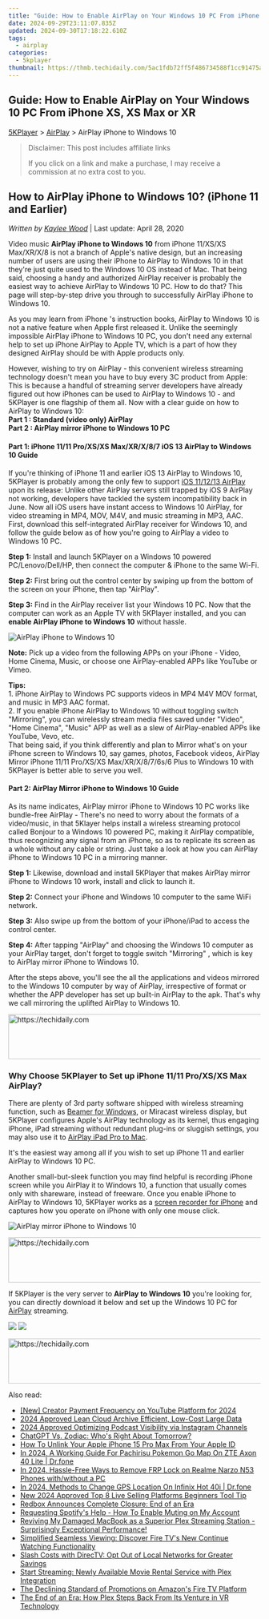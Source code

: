 ```yaml
---
title: "Guide: How to Enable AirPlay on Your Windows 10 PC From iPhone XS, XS Max or XR"
date: 2024-09-29T23:11:07.835Z
updated: 2024-09-30T17:18:22.610Z
tags:
  - airplay
categories:
  - 5kplayer
thumbnail: https://thmb.techidaily.com/5ac1fdb72ff5f486734588f1cc91475aa04db1c8438011d2d41a4363ede19ca9.jpg
---
```


## Guide: How to Enable AirPlay on Your Windows 10 PC From iPhone XS, XS Max or XR

[5KPlayer](https://tools.techidaily.com/5kplayer/products/) \> [AirPlay](https://tools.techidaily.com/5kplayer/airplay/) \> AirPlay iPhone to Windows 10

>  Disclaimer: This post includes affiliate links
>
>  If you click on a link and make a purchase, I may receive a commission at no extra cost to you.
>

## How to AirPlay iPhone to Windows 10? (iPhone 11 and Earlier)

 _Written by [Kaylee Wood](https://www.quora.com/profile/Amanda-Hu-21)_ | Last update: April 28, 2020

Video music **AirPlay iPhone to Windows 10** from iPhone 11/XS/XS Max/XR/X/8 is not a branch of Apple's native design, but an increasing number of users are using their iPhone to AirPlay to Windows 10 in that they're just quite used to the Windows 10 OS instead of Mac. That being said, choosing a handy and authorized AirPlay receiver is probably the easiest way to achieve AirPlay to Windows 10 PC. How to do that? This page will step-by-step drive you through to successfully AirPlay iPhone to Windows 10\. 

As you may learn from iPhone 's instruction books, AirPlay to Windows 10 is not a native feature when Apple first released it. Unlike the seemingly impossible AirPlay iPhone to Windows 10 PC, you don't need any external help to set up iPhone AirPlay to Apple TV, which is a part of how they designed AirPlay should be with Apple products only. 

However, wishing to try on AirPlay - this convenient wireless streaming technology doesn't mean you have to buy every 3C product from Apple: This is because a handful of streaming server developers have already figured out how iPhones can be used to AirPlay to Windows 10 - and 5KPlayer is one flagship of them all. Now with a clear guide on how to AirPlay to Windows 10:  
**Part 1 : Standard (video only) AirPlay**  
**Part 2 : AirPlay mirror iPhone to Windows 10 PC**

#### **Part 1: iPhone 11/11 Pro/XS/XS Max/XR/X/8/7 iOS 13 AirPlay to Windows 10 Guide**

If you're thinking of iPhone 11 and earlier iOS 13 AirPlay to Windows 10, 5KPlayer is probably among the only few to support [iOS 11/12/13 AirPlay](https://tools.techidaily.com/5kplayer/airplay/) upon its release: Unlike other AirPlay servers still trapped by iOS 9 AirPlay not working, developers have tackled the system incompatibility back in June. Now all iOS users have instant access to Windows 10 AirPlay, for video streaming in MP4, MOV, M4V, and music streaming in MP3, AAC. First, download this self-integrated AirPlay receiver for Windows 10, and follow the guide below as of how you're going to AirPlay a video to Windows 10 PC.

**Step 1:** Install and launch 5KPlayer on a Windows 10 powered PC/Lenovo/Dell/HP, then connect the computer & iPhone to the same Wi-Fi.

**Step 2:** First bring out the control center by swiping up from the bottom of the screen on your iPhone, then tap "AirPlay".

**Step 3:** Find in the AirPlay receiver list your Windows 10 PC. Now that the computer can work as an Apple TV with 5KPlayer installed, and you can **enable AirPlay iPhone to Windows 10** without hassle. 

![AirPlay iPhone to Windows 10](https://www.5kplayer.com/airplay/img/airplay-iphone-to-windows-10.jpg) 

**Note:** Pick up a video from the following APPs on your iPhone - Video, Home Cinema, Music, or choose one AirPlay-enabled APPs like YouTube or Vimeo.

**Tips:**   
1\. iPhone AirPlay to Windows PC supports videos in MP4 M4V MOV format, and music in MP3 AAC format.   
2\. If you enable iPhone AirPlay to Windows 10 without toggling switch "Mirroring", you can wirelessly stream media files saved under "Video", "Home Cinema", "Music" APP as well as a slew of AirPlay-enabled APPs like YouTube, Vevo, etc.   
That being said, if you think differently and plan to Mirror what's on your iPhone screen to Windows 10, say games, photos, Facebook videos, AirPlay Mirror iPhone 11/11 Pro/XS/XS Max/XR/X/8/7/6s/6 Plus to Windows 10 with 5KPlayer is better able to serve you well.

#### **Part 2: AirPlay Mirror iPhone to Windows 10 Guide**

As its name indicates, AirPlay mirror iPhone to Windows 10 PC works like bundle-free AirPlay - There's no need to worry about the formats of a video/music, in that 5Klayer helps install a wireless streaming protocol called Bonjour to a Windows 10 powered PC, making it AirPlay compatible, thus recognizing any signal from an iPhone, so as to replicate its screen as a whole without any cable or string. Just take a look at how you can AirPlay iPhone to Windows 10 PC in a mirroring manner.

**Step 1:** Likewise, download and install 5KPlayer that makes AirPlay mirror iPhone to Windows 10 work, install and click to launch it.

**Step 2:** Connect your iPhone and Windows 10 computer to the same WiFi network.

**Step 3:** Also swipe up from the bottom of your iPhone/iPad to access the control center.

**Step 4:** After tapping "AirPlay" and choosing the Windows 10 computer as your AirPlay target, don't forget to toggle switch "Mirroring" , which is key to AirPlay mirror iPhone to Windows 10.

After the steps above, you'll see the all the applications and videos mirrored to the Windows 10 computer by way of AirPlay, irrespective of format or whether the APP developer has set up built-in AirPlay to the apk. That's why we call mirroring the uplifted AirPlay to Windows 10.

<!-- affiliate ads begin -->
<a href="https://unicoeye.pxf.io/c/5597632/2148774/18498" target="_top" id="2148774">
  <img src="//a.impactradius-go.com/display-ad/18498-2148774" border="0" alt="https://techidaily.com" width="728" height="90"/>
</a>
<img height="0" width="0" src="https://unicoeye.pxf.io/i/5597632/2148774/18498" style="position:absolute;visibility:hidden;" border="0" />
<!-- affiliate ads end -->

### Why Choose 5KPlayer to Set up iPhone 11/11 Pro/XS/XS Max AirPlay?

There are plenty of 3rd party software shipped with wireless streaming function, such as [Beamer for Windows](https://tools.techidaily.com/5kplayer/airplay/), or Miracast wireless display, but 5KPlayer configures Apple's AirPlay technology as its kernel, thus engaging iPhone, iPad streaming without redundant plug-ins or sluggish settings, you may also use it to [AirPlay iPad Pro to Mac](https://tools.techidaily.com/5kplayer/airplay/).

It's the easiest way among all if you wish to set up iPhone 11 and earlier AirPlay to Windows 10 PC. 

Another small-but-sleek function you may find helpful is recording iPhone screen while you AirPlay it to Windows 10, a function that usually comes only with shareware, instead of freeware. Once you enable iPhone to AirPlay to Windows 10, 5KPlayer works as a [screen recorder for iPhone](https://tools.techidaily.com/5kplayer/airplay/) and captures how you operate on iPhone with only one mouse click.

![AirPlay mirror iPhone to Windows 10](https://www.5kplayer.com/airplay/img/mirror-iphone-pc.jpg) 

<!-- affiliate ads begin -->
<a href="https://appsumo.8odi.net/c/5597632/2075483/7443" target="_top" id="2075483">
  <img src="//a.impactradius-go.com/display-ad/7443-2075483" border="0" alt="https://techidaily.com" width="728" height="90"/>
</a>
<img height="0" width="0" src="https://appsumo.8odi.net/i/5597632/2075483/7443" style="position:absolute;visibility:hidden;" border="0" />
<!-- affiliate ads end -->

If 5KPlayer is the very server to **AirPlay to Windows 10** you're looking for, you can directly download it below and set up the Windows 10 PC for [AirPlay](https://tools.techidaily.com/5kplayer/airplay/) streaming.

[![](https://www.5kplayer.com/airplay/../button/freedownbackmac.png)](https://tools.techidaily.com/5kplayer/products/) [![](https://www.5kplayer.com/airplay/../button/freedownwhitewin.png)](https://tools.techidaily.com/5kplayer/products/)

<!-- affiliate ads begin -->
<a href="https://ephamedtechinc.pxf.io/c/5597632/2137201/26400" target="_top" id="2137201">
  <img src="//a.impactradius-go.com/display-ad/26400-2137201" border="0" alt="https://techidaily.com" width="728" height="90"/>
</a>
<img height="0" width="0" src="https://ephamedtechinc.pxf.io/i/5597632/2137201/26400" style="position:absolute;visibility:hidden;" border="0" />
<!-- affiliate ads end -->

<ins class="adsbygoogle"
     style="display:block"
     data-ad-format="autorelaxed"
     data-ad-client="ca-pub-7571918770474297"
     data-ad-slot="1223367746"></ins>

<ins class="adsbygoogle"
     style="display:block"
     data-ad-client="ca-pub-7571918770474297"
     data-ad-slot="8358498916"
     data-ad-format="auto"
     data-full-width-responsive="true"></ins>

<span class="atpl-alsoreadstyle">Also read:</span>
<div><ul>
<li><a href="https://facebook-record-videos.techidaily.com/new-creator-payment-frequency-on-youtube-platform-for-2024/"><u>[New] Creator Payment Frequency on YouTube Platform for 2024</u></a></li>
<li><a href="https://extra-approaches.techidaily.com/2024-approved-lean-cloud-archive-efficient-low-cost-large-data/"><u>2024 Approved Lean Cloud Archive Efficient, Low-Cost Large Data</u></a></li>
<li><a href="https://extra-skills.techidaily.com/2024-approved-optimizing-podcast-visibility-via-instagram-channels/"><u>2024 Approved Optimizing Podcast Visibility via Instagram Channels</u></a></li>
<li><a href="https://tech-hub.techidaily.com/chatgpt-vs-zodiac-whos-right-about-tomorrow/"><u>ChatGPT Vs. Zodiac: Who's Right About Tomorrow?</u></a></li>
<li><a href="https://apple-account.techidaily.com/how-to-unlink-your-apple-iphone-15-pro-max-from-your-apple-id-by-drfone-ios/"><u>How To Unlink Your Apple iPhone 15 Pro Max From Your Apple ID</u></a></li>
<li><a href="https://android-pokemon-go.techidaily.com/in-2024-a-working-guide-for-pachirisu-pokemon-go-map-on-zte-axon-40-lite-drfone-by-drfone-virtual-android/"><u>In 2024, A Working Guide For Pachirisu Pokemon Go Map On ZTE Axon 40 Lite | Dr.fone</u></a></li>
<li><a href="https://android-frp.techidaily.com/in-2024-hassle-free-ways-to-remove-frp-lock-on-realme-narzo-n53-phones-withwithout-a-pc-by-drfone-android/"><u>In 2024, Hassle-Free Ways to Remove FRP Lock on Realme Narzo N53 Phones with/without a PC</u></a></li>
<li><a href="https://phone-solutions.techidaily.com/in-2024-methods-to-change-gps-location-on-infinix-hot-40i-drfone-by-drfone-virtual-android/"><u>In 2024, Methods to Change GPS Location On Infinix Hot 40i | Dr.fone</u></a></li>
<li><a href="https://ai-live-streaming.techidaily.com/new-2024-approved-top-8-live-selling-platforms-beginners-tool-tip/"><u>New 2024 Approved Top 8 Live Selling Platforms Beginners Tool Tip</u></a></li>
<li><a href="https://media-tips.techidaily.com/redbox-announces-complete-closure-end-of-an-era/"><u>Redbox Announces Complete Closure: End of an Era</u></a></li>
<li><a href="https://media-tips.techidaily.com/requesting-spotifys-help-how-to-enable-muting-on-my-account/"><u>Requesting Spotify's Help - How To Enable Muting on My Account</u></a></li>
<li><a href="https://media-tips.techidaily.com/reviving-my-damaged-macbook-as-a-superior-plex-streaming-station-surprisingly-exceptional-performance/"><u>Reviving My Damaged MacBook as a Superior Plex Streaming Station - Surprisingly Exceptional Performance!</u></a></li>
<li><a href="https://media-tips.techidaily.com/simplified-seamless-viewing-discover-fire-tvs-new-continue-watching-functionality/"><u>Simplified Seamless Viewing: Discover Fire TV's New Continue Watching Functionality</u></a></li>
<li><a href="https://media-tips.techidaily.com/slash-costs-with-directv-opt-out-of-local-networks-for-greater-savings/"><u>Slash Costs with DirecTV: Opt Out of Local Networks for Greater Savings</u></a></li>
<li><a href="https://media-tips.techidaily.com/start-streaming-newly-available-movie-rental-service-with-plex-integration/"><u>Start Streaming: Newly Available Movie Rental Service with Plex Integration</u></a></li>
<li><a href="https://media-tips.techidaily.com/the-declining-standard-of-promotions-on-amazons-fire-tv-platform/"><u>The Declining Standard of Promotions on Amazon's Fire TV Platform</u></a></li>
<li><a href="https://media-tips.techidaily.com/the-end-of-an-era-how-plex-steps-back-from-its-venture-in-vr-technology/"><u>The End of an Era: How Plex Steps Back From Its Venture in VR Technology</u></a></li>
</ul></div>

